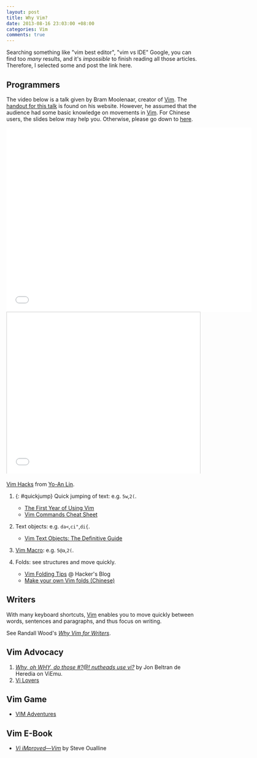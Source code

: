 ```yaml
---
layout: post
title: Why Vim?
date: 2013-08-16 23:03:00 +08:00
categories: Vim
comments: true
---
```


Searching something like "vim best editor", "vim vs IDE" Google, you
can find too *many* results, and it's *impossible* to finish reading
all those articles.  Therefore, I selected some and post the link
here.

<!-- more -->

Programmers
---

The video below is a talk given by Bram Moolenaar, creator of [Vim].
The [handout for this talk][handout] is found on his website.
However, he assumed that the audience had some basic knowledge on
movements in [Vim].  For Chinese users, the slides below may help you.
Otherwise, please go down to [here](#quickjump).

<div>
<iframe width="640" height="480" frameborder="0"
  src="//www.youtube.com/embed/p6K4iIMlouI" allowfullscreen="">
</iframe>
</div>

<div>
<iframe  width="512" height="421"
  src="//www.slideshare.net/slideshow/embed_code/1870859?rel=0"
  frameborder="0" marginwidth="0" marginheight="0" scrolling="no"
  style="border:1px solid #CCC; border-width:1px 1px 0;
  margin-bottom:5px; max-width: 100%;" allowfullscreen="">
</iframe>
</div>

[Vim Hacks][slide] from [Yo-An Lin][slide_author].

1.  {: #quickjump} Quick jumping of text: e.g. `5w`,`2(`.
    * [The First Year of Using Vim][1styr]
    * [Vim Commands Cheat Sheet][cheatsheet]

2.  Text objects: e.g. `da<`,`ci"`,`di{`.
    * [Vim Text Objects: The Definitive Guide][text_obj]

3.  [Vim Macro][macro]\: e.g. `5@a`,`2(`.
4.  Folds: see structures and move quickly.
    * [Vim Folding Tips][fold] @ Hacker's Blog
    * [Make your own Vim folds (Chinese)][fold_zh]

Writers
---

With many keyboard shortcuts, [Vim] enables you to move quickly
between words, sentences and paragraphs, and thus focus on writing.

See Randall Wood's [*Why Vim for Writers*][writer].

Vim Advocacy
---

1.  [*Why, oh WHY, do those #?@! nutheads use vi?*][nut] by Jon
    Beltran de Heredia on ViEmu.
2.  [Vi Lovers][lover]

Vim Game
---

- [VIM Adventures][game]

Vim E-Book
---

- [*Vi iMproved—Vim*][book] by Steve Oualline

[Vim]: http://www.vim.org
[handout]: http://www.moolenaar.net/habits_2007.pdf
[slide]: https://www.slideshare.net/c9s/vim-hacks
[slide_author]: http://www.slideshare.net/c9s
[1styr]: http://joe-dev.blogspot.hk/2012/10/vim.html
[cheatsheet]: http://bullium.com/support/vim.html
[text_obj]: http://blog.carbonfive.com/2011/10/17/vim-text-objects-the-definitive-guide/
[macro]: http://www.thegeekstuff.com/2009/01/vi-and-vim-macro-tutorial-how-to-record-and-play/
[fold]: http://nerd-hacking.blogspot.hk/2006/05/vim-folding-tips.html
[fold_zh]: http://rickey-nctu.blogspot.hk/2009/02/vim-folding.html
[writer]: http://therandymon.com/woodnotes/vim-for-writers/node3.html
[nut]: http://www.viemu.com/a-why-vi-vim.html
[lover]: http://thomer.com/vi/vi.html
[game]: http://vim-adventures.com/
[book]: ftp://ftp.vim.org/pub/vim/doc/book/vimbook-OPL.pdf
